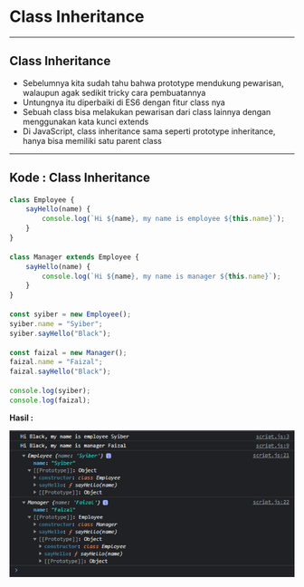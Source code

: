 # Class Inheritance

---

## Class Inheritance

- Sebelumnya kita sudah tahu bahwa prototype mendukung pewarisan, walaupun agak sedikit tricky cara pembuatannya
- Untungnya itu diperbaiki di ES6 dengan fitur class nya
- Sebuah class bisa melakukan pewarisan dari class lainnya dengan menggunakan kata kunci extends
- Di JavaScript, class inheritance sama seperti prototype inheritance, hanya bisa memiliki satu parent class

---

## Kode : Class Inheritance

```js
class Employee {
    sayHello(name) {
        console.log(`Hi ${name}, my name is employee ${this.name}`);
    }
}

class Manager extends Employee {
    sayHello(name) {
        console.log(`Hi ${name}, my name is manager ${this.name}`);
    }
}

const syiber = new Employee();
syiber.name = "Syiber";
syiber.sayHello("Black");

const faizal = new Manager();
faizal.name = "Faizal";
faizal.sayHello("Black");

console.log(syiber);
console.log(faizal);
```

**Hasil :**

![1](../assets/img/13/1.PNG)